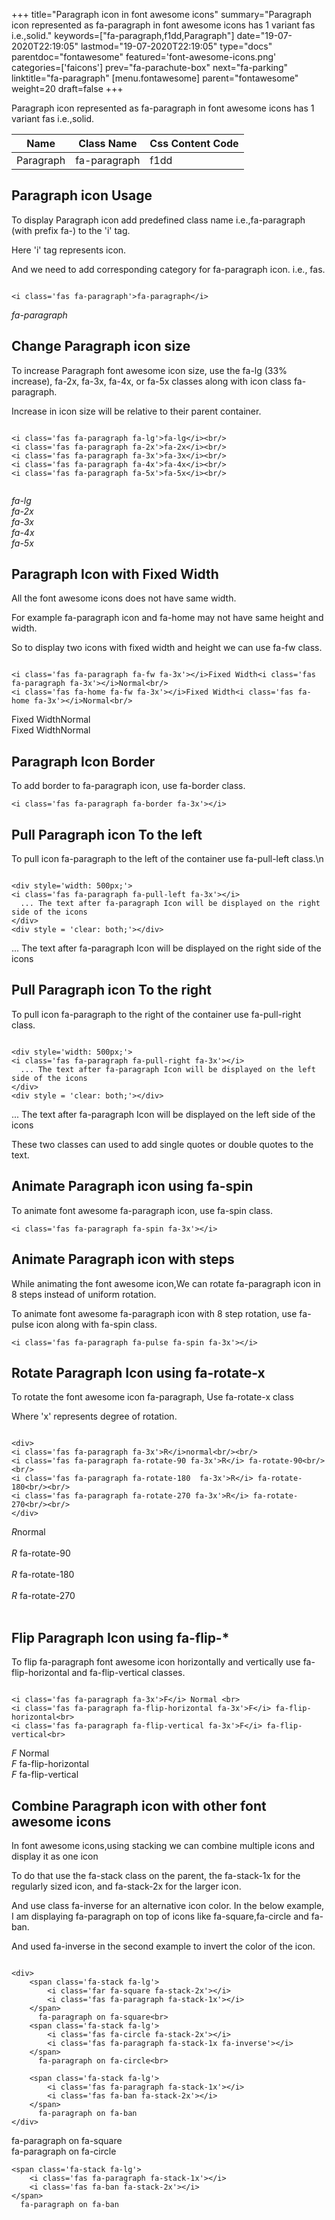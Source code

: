 +++
title="Paragraph icon in font awesome icons"
summary="Paragraph icon represented as fa-paragraph in font awesome icons has 1 variant fas i.e.,solid."
keywords=["fa-paragraph,f1dd,Paragraph"]
date="19-07-2020T22:19:05"
lastmod="19-07-2020T22:19:05"
type="docs"
parentdoc="fontawesome"
featured='font-awesome-icons.png'
categories=['faicons']
prev="fa-parachute-box"
next="fa-parking"
linktitle="fa-paragraph"
[menu.fontawesome]
parent="fontawesome"
weight=20
draft=false
+++


Paragraph icon represented as fa-paragraph in font awesome icons has 1 variant fas i.e.,solid.

<div class='table-responsive'><table class='table'><thead><tr><th>Name</th><th>Class Name</th><th>Css Content Code</th></tr></thead><tbody><tr><td>Paragraph</td><td>fa-paragraph</td><td>f1dd</td></tr></tbody></table></div>



## Paragraph icon Usage

To display Paragraph icon add predefined class name i.e.,fa-paragraph (with prefix fa-) to the 'i' tag.

Here 'i' tag represents icon.

And we need to add corresponding category for fa-paragraph icon. i.e., fas.


```

<i class='fas fa-paragraph'>fa-paragraph</i>
```

<i class='fas fa-paragraph'>fa-paragraph</i>




## Change Paragraph icon size
To increase Paragraph font awesome icon size, use the fa-lg (33% increase), fa-2x, fa-3x, fa-4x, or fa-5x classes along with icon class fa-paragraph.

Increase in icon size will be relative to their parent container. 

```

<i class='fas fa-paragraph fa-lg'>fa-lg</i><br/>
<i class='fas fa-paragraph fa-2x'>fa-2x</i><br/>
<i class='fas fa-paragraph fa-3x'>fa-3x</i><br/>
<i class='fas fa-paragraph fa-4x'>fa-4x</i><br/>
<i class='fas fa-paragraph fa-5x'>fa-5x</i><br/>
            
```

<i class='fas fa-paragraph fa-lg'>fa-lg</i><br/>
<i class='fas fa-paragraph fa-2x'>fa-2x</i><br/>
<i class='fas fa-paragraph fa-3x'>fa-3x</i><br/>
<i class='fas fa-paragraph fa-4x'>fa-4x</i><br/>
<i class='fas fa-paragraph fa-5x'>fa-5x</i><br/>
            



## Paragraph Icon with Fixed Width 

All the font awesome icons does not have same width.

For example fa-paragraph icon and fa-home may not have same height and width.

So to display two icons with fixed width and height we can use fa-fw class.


```

<i class='fas fa-paragraph fa-fw fa-3x'></i>Fixed Width<i class='fas fa-paragraph fa-3x'></i>Normal<br/>
<i class='fas fa-home fa-fw fa-3x'></i>Fixed Width<i class='fas fa-home fa-3x'></i>Normal<br/>
```

<i class='fas fa-paragraph fa-fw fa-3x'></i>Fixed Width<i class='fas fa-paragraph fa-3x'></i>Normal<br/>
<i class='fas fa-home fa-fw fa-3x'></i>Fixed Width<i class='fas fa-home fa-3x'></i>Normal<br/>



## Paragraph Icon Border 

To add border to fa-paragraph icon, use fa-border class.


```
<i class='fas fa-paragraph fa-border fa-3x'></i>

```
<i class='fas fa-paragraph fa-border fa-3x'></i>





## Pull Paragraph icon To the left

To pull icon fa-paragraph to the left of the container use fa-pull-left class.\n

```

<div style='width: 500px;'>
<i class='fas fa-paragraph fa-pull-left fa-3x'></i>
  ... The text after fa-paragraph Icon will be displayed on the right side of the icons
</div>
<div style = 'clear: both;'></div>
```

<div style='width: 500px;'>
<i class='fas fa-paragraph fa-pull-left fa-3x'></i>
  ... The text after fa-paragraph Icon will be displayed on the right side of the icons
</div>
<div style = 'clear: both;'></div>




## Pull Paragraph icon To the right
To pull icon fa-paragraph to the right of the container use fa-pull-right class.

```

<div style='width: 500px;'>
<i class='fas fa-paragraph fa-pull-right fa-3x'></i>
  ... The text after fa-paragraph Icon will be displayed on the left side of the icons
</div>
<div style = 'clear: both;'></div>
```

<div style='width: 500px;'>
<i class='fas fa-paragraph fa-pull-right fa-3x'></i>
  ... The text after fa-paragraph Icon will be displayed on the left side of the icons
</div>
<div style = 'clear: both;'></div>

These two classes can used to add single quotes or double quotes to the text.


## Animate Paragraph icon using fa-spin
To animate font awesome fa-paragraph icon, use fa-spin class.

```
<i class='fas fa-paragraph fa-spin fa-3x'></i>
```
<i class='fas fa-paragraph fa-spin fa-3x'></i>




## Animate Paragraph icon with steps
While animating the font awesome icon,We can rotate fa-paragraph icon in 8 steps instead of uniform rotation.

To animate font awesome fa-paragraph icon with 8 step rotation, use fa-pulse icon along with fa-spin class.


```
<i class='fas fa-paragraph fa-pulse fa-spin fa-3x'></i>

```
<i class='fas fa-paragraph fa-pulse fa-spin fa-3x'></i>





## Rotate Paragraph Icon using fa-rotate-x
To rotate the font awesome icon fa-paragraph, Use fa-rotate-x class

Where 'x' represents degree of rotation.


```

<div>
<i class='fas fa-paragraph fa-3x'>R</i>normal<br/><br/>
<i class='fas fa-paragraph fa-rotate-90 fa-3x'>R</i> fa-rotate-90<br/><br/> 
<i class='fas fa-paragraph fa-rotate-180  fa-3x'>R</i> fa-rotate-180<br/><br/> 
<i class='fas fa-paragraph fa-rotate-270 fa-3x'>R</i> fa-rotate-270<br/><br/>
</div>
```

<div>
<i class='fas fa-paragraph fa-3x'>R</i>normal<br/><br/>
<i class='fas fa-paragraph fa-rotate-90 fa-3x'>R</i> fa-rotate-90<br/><br/> 
<i class='fas fa-paragraph fa-rotate-180  fa-3x'>R</i> fa-rotate-180<br/><br/> 
<i class='fas fa-paragraph fa-rotate-270 fa-3x'>R</i> fa-rotate-270<br/><br/>
</div>




## Flip Paragraph Icon using fa-flip-*
To flip fa-paragraph font awesome icon horizontally and vertically use fa-flip-horizontal and fa-flip-vertical classes. 

```

<i class='fas fa-paragraph fa-3x'>F</i> Normal <br>
<i class='fas fa-paragraph fa-flip-horizontal fa-3x'>F</i> fa-flip-horizontal<br>
<i class='fas fa-paragraph fa-flip-vertical fa-3x'>F</i> fa-flip-vertical<br>
```

<i class='fas fa-paragraph fa-3x'>F</i> Normal <br>
<i class='fas fa-paragraph fa-flip-horizontal fa-3x'>F</i> fa-flip-horizontal<br>
<i class='fas fa-paragraph fa-flip-vertical fa-3x'>F</i> fa-flip-vertical<br>




## Combine Paragraph icon with other font awesome icons
In font awesome icons,using stacking we can combine multiple icons and display it as one icon 

To do that use the fa-stack class on the parent, the fa-stack-1x for the regularly sized icon, and fa-stack-2x for the larger icon.

And use class fa-inverse for an alternative icon color. 
In the below example, I am displaying fa-paragraph on top of icons like fa-square,fa-circle and fa-ban.

And used fa-inverse in the second example to invert the color of the icon.

```

<div>
    <span class='fa-stack fa-lg'>
        <i class='far fa-square fa-stack-2x'></i>
        <i class='fas fa-paragraph fa-stack-1x'></i>
    </span>
      fa-paragraph on fa-square<br>
    <span class='fa-stack fa-lg'>
        <i class='fas fa-circle fa-stack-2x'></i>
        <i class='fas fa-paragraph fa-stack-1x fa-inverse'></i>
    </span>
      fa-paragraph on fa-circle<br>

    <span class='fa-stack fa-lg'>
        <i class='fas fa-paragraph fa-stack-1x'></i>
        <i class='fas fa-ban fa-stack-2x'></i>
    </span>
      fa-paragraph on fa-ban
</div>
```

<div>
    <span class='fa-stack fa-lg'>
        <i class='far fa-square fa-stack-2x'></i>
        <i class='fas fa-paragraph fa-stack-1x'></i>
    </span>
      fa-paragraph on fa-square<br>
    <span class='fa-stack fa-lg'>
        <i class='fas fa-circle fa-stack-2x'></i>
        <i class='fas fa-paragraph fa-stack-1x fa-inverse'></i>
    </span>
      fa-paragraph on fa-circle<br>

    <span class='fa-stack fa-lg'>
        <i class='fas fa-paragraph fa-stack-1x'></i>
        <i class='fas fa-ban fa-stack-2x'></i>
    </span>
      fa-paragraph on fa-ban
</div>






